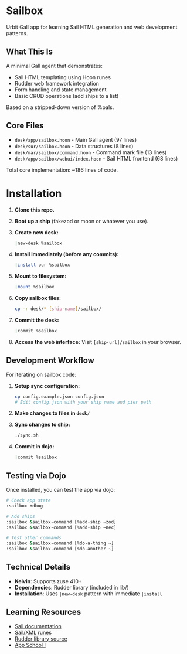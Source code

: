 # Sailbox

Urbit Gall app for learning Sail HTML generation and web development patterns.

## What This Is

A minimal Gall agent that demonstrates:
- Sail HTML templating using Hoon runes
- Rudder web framework integration
- Form handling and state management
- Basic CRUD operations (add ships to a list)

Based on a stripped-down version of %pals.

## Core Files

- `desk/app/sailbox.hoon` - Main Gall agent (97 lines)
- `desk/sur/sailbox.hoon` - Data structures (8 lines)
- `desk/mar/sailbox/command.hoon` - Command mark file (13 lines)
- `desk/app/sailbox/webui/index.hoon` - Sail HTML frontend (68 lines)

Total core implementation: ~186 lines of code.

# Installation

1. **Clone this repo.**

2. **Boot up a ship** (fakezod or moon or whatever you use).

3. **Create new desk:**
   ```bash
   |new-desk %sailbox
   ```

4. **Install immediately (before any commits):**
   ```bash
   |install our %sailbox
   ```

5. **Mount to filesystem:**
   ```bash
   |mount %sailbox
   ```

6. **Copy sailbox files:**
   ```bash
   cp -r desk/* [ship-name]/sailbox/
   ```

7. **Commit the desk:**
   ```bash
   |commit %sailbox
   ```

8. **Access the web interface:** Visit `[ship-url]/sailbox` in your browser.

## Development Workflow

For iterating on sailbox code:

1. **Setup sync configuration:**
   ```bash
   cp config.example.json config.json
   # Edit config.json with your ship name and pier path
   ```

2. **Make changes to files in `desk/`**

3. **Sync changes to ship:**
   ```bash
   ./sync.sh
   ```

4. **Commit in dojo:**
   ```bash
   |commit %sailbox
   ```

## Testing via Dojo

Once installed, you can test the app via dojo:

```bash
# Check app state
:sailbox +dbug

# Add ships
:sailbox &sailbox-command [%add-ship ~zod]
:sailbox &sailbox-command [%add-ship ~nec]

# Test other commands
:sailbox &sailbox-command [%do-a-thing ~]
:sailbox &sailbox-command [%do-another ~]
```

## Technical Details

- **Kelvin**: Supports zuse 410+
- **Dependencies**: Rudder library (included in lib/)
- **Installation**: Uses `|new-desk` pattern with immediate `|install`

## Learning Resources

- [Sail documentation](https://developers.urbit.org/guides/additional/sail)
- [Sail/XML runes](https://developers.urbit.org/reference/hoon/rune/mic)
- [Rudder library source](https://github.com/Fang-/suite/blob/11b505ef78a65512ed6ccc7ff77551188499d5b7/lib/rudder.hoon)
- [App School I](https://developers.urbit.org/guides/core/app-school)
